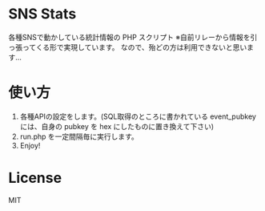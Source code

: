 # SNS Stats
各種SNSで動かしている統計情報の PHP スクリプト
※自前リレーから情報を引っ張ってくる形で実現しています。
なので、殆どの方は利用できないと思います…

# 使い方
1. 各種APIの設定をします。(SQL取得のところに書かれている event_pubkey には、自身の pubkey を hex にしたものに置き換えて下さい)
1. run.php を一定間隔毎に実行します。
1. Enjoy!

# License
MIT
